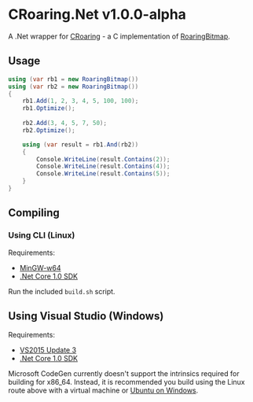 # CRoaring.Net v1.0.0-alpha

A .Net wrapper for [CRoaring](https://github.com/RoaringBitmap/CRoaring) - a C implementation of [RoaringBitmap](https://github.com/RoaringBitmap/RoaringBitmap).

## Usage
```cs
using (var rb1 = new RoaringBitmap())
using (var rb2 = new RoaringBitmap())
{
	rb1.Add(1, 2, 3, 4, 5, 100, 100);
	rb1.Optimize();
	
	rb2.Add(3, 4, 5, 7, 50);
	rb2.Optimize();

	using (var result = rb1.And(rb2))
	{
		Console.WriteLine(result.Contains(2));
		Console.WriteLine(result.Contains(4));
		Console.WriteLine(result.Contains(5));
	}
}
```

## Compiling
### Using CLI (Linux)

Requirements:
- [MinGW-w64](https://mingw-w64.org)
- [.Net Core 1.0 SDK](https://www.microsoft.com/net/core)

Run the included `build.sh` script.

## Using Visual Studio (Windows)

Requirements:
- [VS2015 Update 3](https://www.visualstudio.com/downloads/)
- [.Net Core 1.0 SDK](https://www.microsoft.com/net/core)

Microsoft CodeGen currently doesn't support the intrinsics required for building for x86_64. 
Instead, it is recommended you build using the Linux route above with a virtual machine or [Ubuntu on Windows](https://msdn.microsoft.com/en-us/commandline/wsl/about).